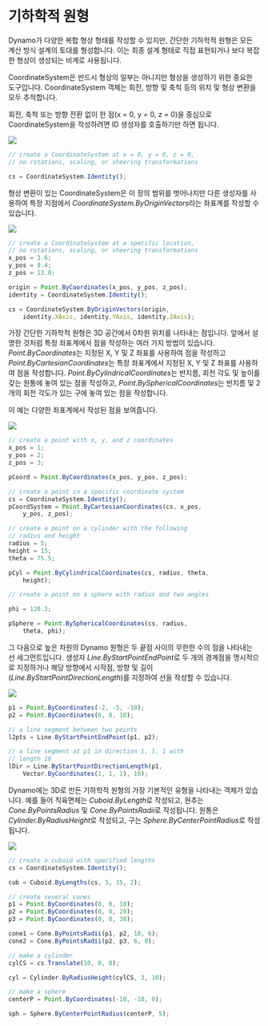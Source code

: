 # 기하학적 원형

Dynamo가 다양한 복합 형상 형태를 작성할 수 있지만, 간단한 기하학적 원형은 모든 계산 방식 설계의 토대를 형성합니다. 이는 최종 설계 형태로 직접 표현되거나 보다 복잡한 형상이 생성되는 비계로 사용됩니다.

CoordinateSystem은 반드시 형상의 일부는 아니지만 형상을 생성하기 위한 중요한 도구입니다. CoordinateSystem 객체는 회전, 방향 및 축척 등의 위치 및 형상 변환을 모두 추적합니다.

회전, 축척 또는 방향 전환 없이 한 점(x = 0, y = 0, z = 0)을 중심으로 CoordinateSystem을 작성하려면 ID 생성자를 호출하기만 하면 됩니다.

![](images/12-2/GeometricPrimitives_01.png)

```js
// create a CoordinateSystem at x = 0, y = 0, z = 0,
// no rotations, scaling, or sheering transformations

cs = CoordinateSystem.Identity();
```

형상 변환이 있는 CoordinateSystem은 이 장의 범위를 벗어나지만 다른 생성자를 사용하여 특정 지점에서 *CoordinateSystem.ByOriginVectors*라는 좌표계를 작성할 수 있습니다.

![](images/12-2/GeometricPrimitives_02.png)

```js
// create a CoordinateSystem at a specific location,
// no rotations, scaling, or sheering transformations
x_pos = 3.6;
y_pos = 9.4;
z_pos = 13.0;

origin = Point.ByCoordinates(x_pos, y_pos, z_pos);
identity = CoordinateSystem.Identity();

cs = CoordinateSystem.ByOriginVectors(origin,
    identity.XAxis, identity.YAxis, identity.ZAxis);
```

가장 간단한 기하학적 원형은 3D 공간에서 0차원 위치를 나타내는 점입니다. 앞에서 설명한 것처럼 특정 좌표계에서 점을 작성하는 여러 가지 방법이 있습니다. *Point.ByCoordinates*는 지정된 X, Y 및 Z 좌표를 사용하여 점을 작성하고 *Point.ByCartesianCoordinates*는 특정 좌표계에서 지정된 X, Y 및 Z 좌표를 사용하여 점을 작성합니다. *Point.ByCylindricalCoordinates*는 반지름, 회전 각도 및 높이를 갖는 원통에 놓여 있는 점을 작성하고, *Point.BySphericalCoordinates*는 반지름 및 2개의 회전 각도가 있는 구에 놓여 있는 점을 작성합니다.

이 예는 다양한 좌표계에서 작성된 점을 보여줍니다.

![](images/12-2/GeometricPrimitives_03.png)

```js
// create a point with x, y, and z coordinates
x_pos = 1;
y_pos = 2;
z_pos = 3;

pCoord = Point.ByCoordinates(x_pos, y_pos, z_pos);

// create a point in a specific coordinate system
cs = CoordinateSystem.Identity();
pCoordSystem = Point.ByCartesianCoordinates(cs, x_pos,
    y_pos, z_pos);

// create a point on a cylinder with the following
// radius and height
radius = 5;
height = 15;
theta = 75.5;

pCyl = Point.ByCylindricalCoordinates(cs, radius, theta,
    height);

// create a point on a sphere with radius and two angles

phi = 120.3;

pSphere = Point.BySphericalCoordinates(cs, radius, 
    theta, phi);
```

그 다음으로 높은 차원의 Dynamo 원형은 두 끝점 사이의 무한한 수의 점을 나타내는 선 세그먼트입니다. 생성자 *Line.ByStartPointEndPoint*로 두 개의 경계점을 명시적으로 지정하거나 해당 방향에서 시작점, 방향 및 길이(*Line.ByStartPointDirectionLength*)를 지정하여 선을 작성할 수 있습니다.

![](images/12-2/GeometricPrimitives_04.png)

```js
p1 = Point.ByCoordinates(-2, -5, -10);
p2 = Point.ByCoordinates(6, 8, 10);

// a line segment between two points
l2pts = Line.ByStartPointEndPoint(p1, p2); 

// a line segment at p1 in direction 1, 1, 1 with 
// length 10
lDir = Line.ByStartPointDirectionLength(p1,
    Vector.ByCoordinates(1, 1, 1), 10);
```

Dynamo에는 3D로 만든 기하학적 원형의 가장 기본적인 유형을 나타내는 객체가 있습니다. 예를 들어 직육면체는 *Cuboid.ByLength*로 작성되고, 원추는 *Cone.ByPointsRadius* 및 *Cone.ByPointsRadii*로 작성됩니다. 원통은 *Cylinder.ByRadiusHeight*로 작성되고, 구는 *Sphere.ByCenterPointRadius*로 작성됩니다.

![](images/12-2/GeometricPrimitives_05.png)

```js
// create a cuboid with specified lengths
cs = CoordinateSystem.Identity();

cub = Cuboid.ByLengths(cs, 5, 15, 2);

// create several cones
p1 = Point.ByCoordinates(0, 0, 10);
p2 = Point.ByCoordinates(0, 0, 20);
p3 = Point.ByCoordinates(0, 0, 30);

cone1 = Cone.ByPointsRadii(p1, p2, 10, 6);
cone2 = Cone.ByPointsRadii(p2, p3, 6, 0);

// make a cylinder
cylCS = cs.Translate(10, 0, 0);

cyl = Cylinder.ByRadiusHeight(cylCS, 3, 10);

// make a sphere
centerP = Point.ByCoordinates(-10, -10, 0);

sph = Sphere.ByCenterPointRadius(centerP, 5);
```

